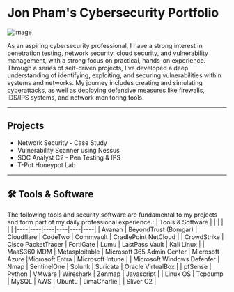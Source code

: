 # Jon Pham's Cybersecurity Portfolio 
![image](https://github.com/user-attachments/assets/e77073df-c6d2-4738-a536-d3c94149de7c)

As an aspiring cybersecurity professional, I have a strong interest in penetration testing, network security, cloud security, and vulnerability management, with a strong focus on practical, hands-on experience. Through a series of self-driven projects, I’ve developed a deep understanding of identifying, exploiting, and securing vulnerabilities within systems and networks. My journey includes creating and simulating cyberattacks, as well as deploying defensive measures like firewalls, IDS/IPS systems, and network monitoring tools. 

---

## Projects 
* Network Security - Case Study
* Vulnerability Scanner using Nessus
* SOC Analyst C2 - Pen Testing & IPS
* T-Pot Honeypot Lab

---

## 🛠 Tools & Software
The following tools and security software are fundamental to my projects and form part of my daily professional experience.:
| Tools & Software |  |  |  |  |  |
|----|----|----|----|----|----|
| Avanan | BeyondTrust (Bomgar) | Cloudflare | CodeTwo | Commvault | CradlePoint NetCloud |
| CrowdStrike | Cisco PacketTracer | FortiGate | Lumu | LastPass Vault | Kali Linux |
| MaaS360 MDM | Metasploitable | Microsoft 365 Admin Center | Microsoft Azure |Microsoft Entra | Microsoft Intune |
| Microsoft Windows Defenfer | Nmap | SentinelOne | Splunk | Suricata | Oracle VirtualBox |
| pfSense | Python | VMware | Wireshark | Zenmap | Javascript |
| Linux OS | Tcpdump | MySQL | AWS | Ubuntu | LimaCharlie |
| Sliver C2 |
